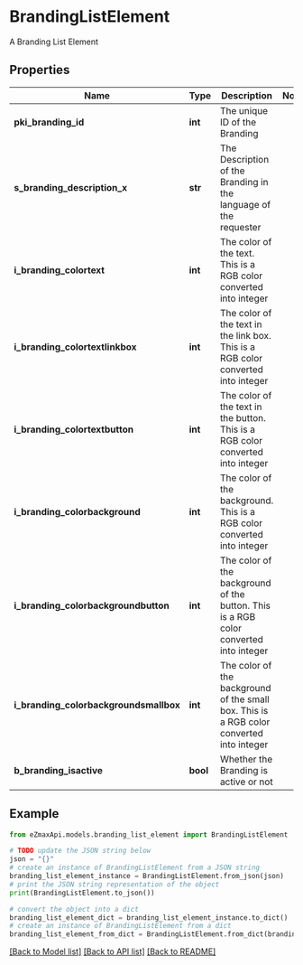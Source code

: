 # BrandingListElement

A Branding List Element

## Properties

Name | Type | Description | Notes
------------ | ------------- | ------------- | -------------
**pki_branding_id** | **int** | The unique ID of the Branding | 
**s_branding_description_x** | **str** | The Description of the Branding in the language of the requester | 
**i_branding_colortext** | **int** | The color of the text. This is a RGB color converted into integer | 
**i_branding_colortextlinkbox** | **int** | The color of the text in the link box. This is a RGB color converted into integer | 
**i_branding_colortextbutton** | **int** | The color of the text in the button. This is a RGB color converted into integer | 
**i_branding_colorbackground** | **int** | The color of the background. This is a RGB color converted into integer | 
**i_branding_colorbackgroundbutton** | **int** | The color of the background of the button. This is a RGB color converted into integer | 
**i_branding_colorbackgroundsmallbox** | **int** | The color of the background of the small box. This is a RGB color converted into integer | 
**b_branding_isactive** | **bool** | Whether the Branding is active or not | 

## Example

```python
from eZmaxApi.models.branding_list_element import BrandingListElement

# TODO update the JSON string below
json = "{}"
# create an instance of BrandingListElement from a JSON string
branding_list_element_instance = BrandingListElement.from_json(json)
# print the JSON string representation of the object
print(BrandingListElement.to_json())

# convert the object into a dict
branding_list_element_dict = branding_list_element_instance.to_dict()
# create an instance of BrandingListElement from a dict
branding_list_element_from_dict = BrandingListElement.from_dict(branding_list_element_dict)
```
[[Back to Model list]](../README.md#documentation-for-models) [[Back to API list]](../README.md#documentation-for-api-endpoints) [[Back to README]](../README.md)


